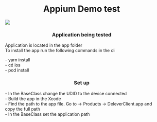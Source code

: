 <h1 align="center">Appium Demo test </h1>
 <div align=”center”> 
<img src="https://media.giphy.com/media/VbWJoHdws4HDnQRfnr/giphy.gif">
</div>
<h3 align="center"> Application being tested  </h3>
<p>
Application is located in the app folder  <br>
To install the app run the following commands in the cli 
</p>
<p>  
- yarn install <br> 
- cd ios <br>
- pod install 
</p>

<h3 align="center"> Set up </h3>
<p>
- In the BaseClass change the UDID to the device connected   <br>
- Build the app in the Xcode <br>
- Find the path to the app file. Go to -> Products -> DeleverClient.app and copy the full path  <br> 
- In the BaseClass set the application path
</p>
